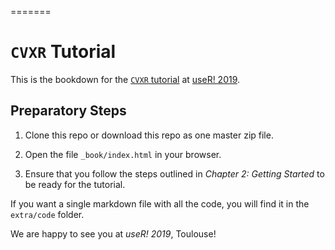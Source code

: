 =======
# `CVXR` Tutorial 

This is the bookdown for the [`CVXR`
tutorial](http://www.user2019.fr/tutorials/) at [useR!
2019](http://www.user2019.fr).

## Preparatory Steps

1. Clone this repo or download this repo as one master zip file.

2. Open the file `_book/index.html` in your browser.

3. Ensure that you follow the steps outlined in _Chapter 2: Getting
   Started_ to be ready for the tutorial.
   
If you want a single markdown file with all the code, you will find it
in the `extra/code` folder.

We are happy to see you at _useR! 2019_, Toulouse!
